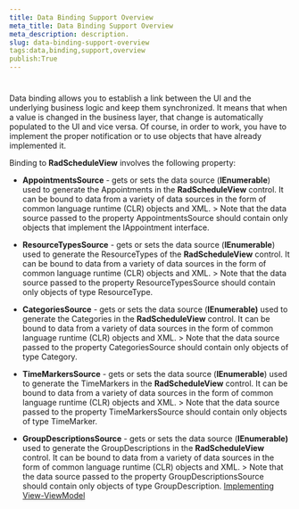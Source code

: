 ```yaml
---
title: Data Binding Support Overview
meta_title: Data Binding Support Overview
meta_description: description.
slug: data-binding-support-overview
tags:data,binding,support,overview
publish:True
---
```



# 

Data binding allows you to establish a link between the UI and the underlying business logic and keep them synchronized. It means that when a value is changed in the business layer, that change is automatically populated to the UI and vice versa. Of course, in order to work, you have to implement the proper notification or to use objects that have already implemented it.
        

Binding to __RadScheduleView__ involves the following property:
        

* __AppointmentsSource__ - gets or sets the data source (__IEnumerable__) used to generate the Appointments in the __RadScheduleView__ control. It can be bound to data from a variety of data sources in the form of common language runtime (CLR) objects and XML.
            ><para xmlns="http://ddue.schemas.microsoft.com/authoring/2003/5">
                  Note that the data source passed to the property <legacyBold>AppointmentsSource</legacyBold> should contain only objects that implement the <legacyBold>IAppointment</legacyBold> interface.
                </para>

* __ResourceTypesSource__ -  gets or sets the data source (__IEnumerable__) used to generate the ResourceTypes of the __RadScheduleView__ control. It can be bound to data from a variety of data sources in the form of common language runtime (CLR) objects and XML.
            ><para xmlns="http://ddue.schemas.microsoft.com/authoring/2003/5">
                  Note that the data source passed to the property <legacyBold>ResourceTypesSource</legacyBold> should contain only objects of type <legacyBold>ResourceType</legacyBold>.
                </para>

* __CategoriesSource__ - gets or sets the data source (__IEnumerable)__ used to generate the Categories in the __RadScheduleView__ control. It can be bound to data from a variety of data sources in the form of common language runtime (CLR) objects and XML.
            ><para xmlns="http://ddue.schemas.microsoft.com/authoring/2003/5">
                  Note that the data source passed to the property <legacyBold>CategoriesSource</legacyBold> should contain only objects of type <legacyBold>Category</legacyBold>.
                </para>

* __TimeMarkersSource__ - gets or sets the data source (__IEnumerable__) used to generate the TimeMarkers in the __RadScheduleView__ control. It can be bound to data from a variety of data sources in the form of common language runtime (CLR) objects and XML.
            ><para xmlns="http://ddue.schemas.microsoft.com/authoring/2003/5">
                  Note that the data source passed to the property <legacyBold>TimeMarkersSource</legacyBold> should contain only objects of type <legacyBold>TimeMarker</legacyBold>.
                </para>

* __GroupDescriptionsSource__ - gets or sets the data source (__IEnumerable<GroupDescription>)__ used to generate the GroupDescriptions in the __RadScheduleView__ control. It can be bound to data from a variety of data sources in the form of common language runtime (CLR) objects and XML.
            ><para xmlns="http://ddue.schemas.microsoft.com/authoring/2003/5">
                  Note that the data source passed to the property <legacyBold>GroupDescriptionsSource</legacyBold> should contain only objects of type <legacyBold>GroupDescription</legacyBold>.
                </para>[Implementing View-ViewModel ]({{slug:implementing-view-viewmodel-}})
